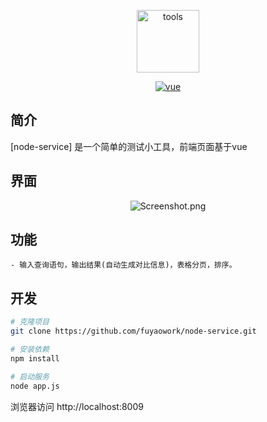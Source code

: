 <p align="center">
    <img src="https://cdn-img.easyicon.net/png/11806/1180628.gif" width="100" height="100" alt="tools">
</p>

<p align="center">
  <a href="https://github.com/vuejs/vue">
    <img src="https://img.shields.io/badge/vue-2.5.10-brightgreen.svg" alt="vue">
  </a>
</p>

## 简介

[node-service] 是一个简单的测试小工具，前端页面基于vue

## 界面

<p align="center">
    <img src="/fuyaowork/node-service/blob/master/Screenshot/Screenshot.png?raw=true" alt="Screenshot.png">
</p>

## 功能

```
- 输入查询语句，输出结果(自动生成对比信息)，表格分页，排序。
```

## 开发

```bash
# 克隆项目
git clone https://github.com/fuyaowork/node-service.git

# 安装依赖
npm install

# 启动服务
node app.js
```

浏览器访问 http://localhost:8009
